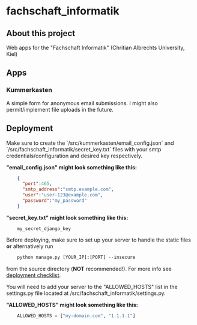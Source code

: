 # fachschaft_informatik
## About this project
Web apps for the "Fachschaft Informatik" (Chritian Albrechts University, Kiel)

## Apps
### Kummerkasten
A simple form for anonymous email submissions. I might also permit/implement file uploads in the future.

## Deployment
Make sure to create the ´/src/kummerkasten/email_config.json´ and ´/src/fachschaft_informatik/secret_key.txt´ files with your smtp credentials/configuration and desired key respectively.

**"email_config.json" might look something like this:**
```json
    {
      "port":465,
      "smtp_address":"smtp.example.com",
      "user":"user-123@example.com",
      "password":"my_password"
    }
```

**"secret_key.txt" might look something like this:**
```
    my_secret_django_key
```

Before deploying, make sure to set up your server to handle the static files **or** alternatively run 
```python 
    python manage.py [YOUR_IP]:[PORT] --insecure
```
from the source directory (**NOT** recommended!). For more info see [deployment checklist](https://docs.djangoproject.com/en/4.1/howto/deployment/checklist/).

You will need to add your server to the "ALLOWED_HOSTS" list in the settings.py file located at /src/fachschaft_informatik/settings.py.

**"ALLOWED_HOSTS" might look something like this:**
```python
    ALLOWED_HOSTS = ["my-domain.com", "1.1.1.1"]
```
